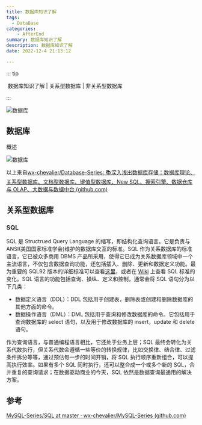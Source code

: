 ```yaml
---
title: 数据库知识了解
tags: 
  - DataBase
categories: 
    - AfterEnd
summary: 数据库知识了解
description: 数据库知识了解
date: 2022-12-4 21:13:12

---
```


::: tip

​	数据库知识了解 | 关系型数据库 | 非关系型数据库

:::

![数据库](https://camo.githubusercontent.com/c2550829341c8ded9e8b49d1c8bcc0ba18754fd6508837f7e2b263a0979db78e/68747470733a2f2f692e706f7374696d672e63632f6b34584b517668342f44617461626173652e706e67)



<!-- more -->



## 数据库

概述

![数据库](https://camo.githubusercontent.com/c2550829341c8ded9e8b49d1c8bcc0ba18754fd6508837f7e2b263a0979db78e/68747470733a2f2f692e706f7374696d672e63632f6b34584b517668342f44617461626173652e706e67)



以上来自[wx-chevalier/Database-Series: 📚深入浅出数据库存储：数据库理论、关系型数据库、文档型数据库、键值型数据库、New SQL、搜索引擎、数据仓库与 OLAP、大数据与数据中台 (github.com)](https://github.com/wx-chevalier/Database-Series)



## 关系型数据库

### SQL

SQL 是 Structrued Query Language 的缩写，即结构化查询语言。它是负责与 ANSI(美国国家标准学会)维护的数据库交互的标准。SQL 作为关系数据库的标准语言，它已被众多商用 DBMS 产品所采用，使得它已成为关系数据库领域中一个主流语言，不仅包含数据查询功能，还包括插入、删除、更新和数据定义功能。最为重要的 SQL92 版本的详细标准可以查看[这里](http://www.contrib.andrew.cmu.edu/~shadow/sql/sql1992.txt)，或者在 [Wiki](https://en.wikipedia.org/wiki/SQL) 上查看 SQL 标准的变化。SQL 语言的功能包括查询、操纵、定义和控制，通常会将 SQL 语句分为以下几类：

- 数据定义语言（DDL）：DDL 包括用于创建表，删除表或创建和删除数据库的其他方面的命令。
- 数据操作语言（DML）：DML 包括用于查询和修改数据库的命令。它包括用于查询数据库的 select 语句，以及用于修改数据库的 insert，update 和 delete 语句。

作为查询语言，与普通编程语言相比，它还处于业务上层；SQL 最终会转化为关系代数执行，但关系代数会遵循一些等价的转换规律，比如交换律、结合律、过滤条件拆分等等，通过预估每一步的时间开销，将 SQL 执行顺序重新组合，可以提高执行效率。如果有多个 SQL 同时执行，还可以整合成一个或多个新的 SQL，合并重复的查询请求；在数据驱动商业的今天，SQL 依然是数据查询最通用的解决方案。















## 参考

[MySQL-Series/SQL at master · wx-chevalier/MySQL-Series (github.com)](https://github.com/wx-chevalier/MySQL-Series/tree/master/SQL)



